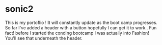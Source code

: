 # sonic2
This is my portoflio !
 It will constantly update as the boot camp progresses. 
 So far I've added a header with a button hopefully I can get it to work..
 Fun fact! before I started the conding bootcamp I was actually into Fashion! You'll see that underneath the header.